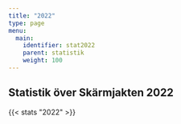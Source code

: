 ```yaml
---
title: "2022"
type: page
menu:
  main:
    identifier: stat2022
    parent: statistik
    weight: 100
---
```


## Statistik över Skärmjakten 2022

{{< stats "2022" >}}
